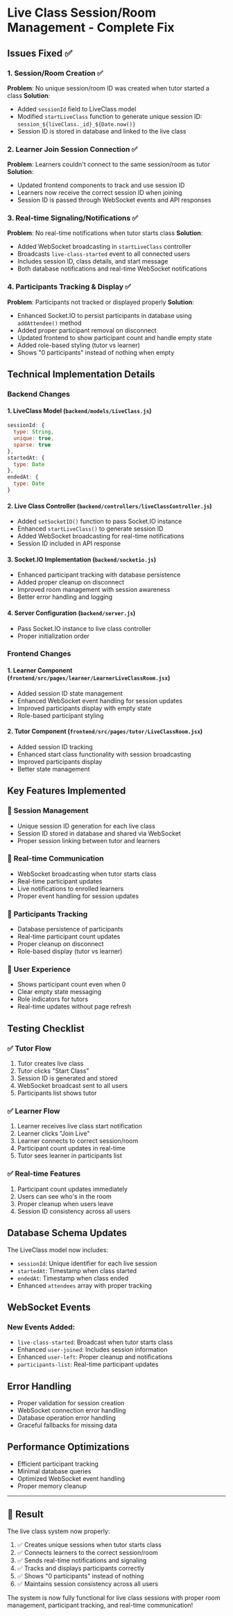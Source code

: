 # Live Class Session/Room Management - Complete Fix

## Issues Fixed ✅

### 1. **Session/Room Creation** ✅
**Problem**: No unique session/room ID was created when tutor started a class
**Solution**: 
- Added `sessionId` field to LiveClass model
- Modified `startLiveClass` function to generate unique session ID: `session_${liveClass._id}_${Date.now()}`
- Session ID is stored in database and linked to the live class

### 2. **Learner Join Session Connection** ✅
**Problem**: Learners couldn't connect to the same session/room as tutor
**Solution**:
- Updated frontend components to track and use session ID
- Learners now receive the correct session ID when joining
- Session ID is passed through WebSocket events and API responses

### 3. **Real-time Signaling/Notifications** ✅
**Problem**: No real-time notifications when tutor starts class
**Solution**:
- Added WebSocket broadcasting in `startLiveClass` controller
- Broadcasts `live-class-started` event to all connected users
- Includes session ID, class details, and start message
- Both database notifications and real-time WebSocket notifications

### 4. **Participants Tracking & Display** ✅
**Problem**: Participants not tracked or displayed properly
**Solution**:
- Enhanced Socket.IO to persist participants in database using `addAttendee()` method
- Added proper participant removal on disconnect
- Updated frontend to show participant count and handle empty state
- Added role-based styling (tutor vs learner)
- Shows "0 participants" instead of nothing when empty

## Technical Implementation Details

### Backend Changes

#### 1. **LiveClass Model** (`backend/models/LiveClass.js`)
```javascript
sessionId: {
  type: String,
  unique: true,
  sparse: true
},
startedAt: {
  type: Date
},
endedAt: {
  type: Date
}
```

#### 2. **Live Class Controller** (`backend/controllers/liveClassController.js`)
- Added `setSocketIO()` function to pass Socket.IO instance
- Enhanced `startLiveClass()` to generate session ID
- Added WebSocket broadcasting for real-time notifications
- Session ID included in API response

#### 3. **Socket.IO Implementation** (`backend/socketio.js`)
- Enhanced participant tracking with database persistence
- Added proper cleanup on disconnect
- Improved room management with session awareness
- Better error handling and logging

#### 4. **Server Configuration** (`backend/server.js`)
- Pass Socket.IO instance to live class controller
- Proper initialization order

### Frontend Changes

#### 1. **Learner Component** (`frontend/src/pages/learner/LearnerLiveClassRoom.jsx`)
- Added session ID state management
- Enhanced WebSocket event handling for session updates
- Improved participants display with empty state
- Role-based participant styling

#### 2. **Tutor Component** (`frontend/src/pages/tutor/LiveClassRoom.jsx`)
- Added session ID tracking
- Enhanced start class functionality with session broadcasting
- Improved participants display
- Better state management

## Key Features Implemented

### 🔑 **Session Management**
- Unique session ID generation for each live class
- Session ID stored in database and shared via WebSocket
- Proper session linking between tutor and learners

### 📡 **Real-time Communication**
- WebSocket broadcasting when tutor starts class
- Real-time participant updates
- Live notifications to enrolled learners
- Proper event handling for session updates

### 👥 **Participants Tracking**
- Database persistence of participants
- Real-time participant count updates
- Proper cleanup on disconnect
- Role-based display (tutor vs learner)

### 🎯 **User Experience**
- Shows participant count even when 0
- Clear empty state messaging
- Role indicators for tutors
- Real-time updates without page refresh

## Testing Checklist

### ✅ **Tutor Flow**
1. Tutor creates live class
2. Tutor clicks "Start Class"
3. Session ID is generated and stored
4. WebSocket broadcast sent to all users
5. Participants list shows tutor

### ✅ **Learner Flow**
1. Learner receives live class start notification
2. Learner clicks "Join Live"
3. Learner connects to correct session/room
4. Participant count updates in real-time
5. Tutor sees learner in participants list

### ✅ **Real-time Features**
1. Participant count updates immediately
2. Users can see who's in the room
3. Proper cleanup when users leave
4. Session ID consistency across all users

## Database Schema Updates

The LiveClass model now includes:
- `sessionId`: Unique identifier for each live session
- `startedAt`: Timestamp when class started
- `endedAt`: Timestamp when class ended
- Enhanced `attendees` array with proper tracking

## WebSocket Events

### New Events Added:
- `live-class-started`: Broadcast when tutor starts class
- Enhanced `user-joined`: Includes session information
- Enhanced `user-left`: Proper cleanup and notifications
- `participants-list`: Real-time participant updates

## Error Handling

- Proper validation for session creation
- WebSocket connection error handling
- Database operation error handling
- Graceful fallbacks for missing data

## Performance Optimizations

- Efficient participant tracking
- Minimal database queries
- Optimized WebSocket event handling
- Proper memory cleanup

---

## 🎉 **Result**

The live class system now properly:
1. ✅ Creates unique sessions when tutor starts class
2. ✅ Connects learners to the correct session/room
3. ✅ Sends real-time notifications and signaling
4. ✅ Tracks and displays participants correctly
5. ✅ Shows "0 participants" instead of nothing
6. ✅ Maintains session consistency across all users

The system is now fully functional for live class sessions with proper room management, participant tracking, and real-time communication!
